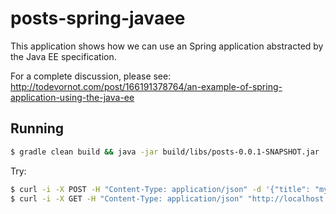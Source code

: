 # posts-spring-javaee

This application shows how we can use an Spring application abstracted by the Java EE specification.

For a complete discussion, please see: http://todevornot.com/post/166191378764/an-example-of-spring-application-using-the-java-ee

## Running

```bash
$ gradle clean build && java -jar build/libs/posts-0.0.1-SNAPSHOT.jar
```

Try:

```bash
$ curl -i -X POST -H "Content-Type: application/json" -d '{"title": "my post", "content":"content...", "publishDate": "2017-10-08T12:36:04", "author": "john doe"}' "http://localhost:8080/posts"
$ curl -i -X GET -H "Content-Type: application/json" "http://localhost:8080/posts"
```